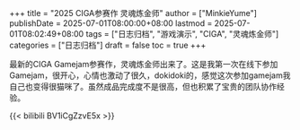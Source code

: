 +++
title = "2025 CIGA参赛作 灵魂炼金师"
author = ["MinkieYume"]
publishDate = 2025-07-01T08:00:00+08:00
lastmod = 2025-07-01T08:02:49+08:00
tags = ["日志归档", "游戏演示", "CIGA", "灵魂炼金师"]
categories = ["日志归档"]
draft = false
toc = true
+++

最新的CIGA Gamejam参赛作，灵魂炼金师出来了。这是我第一次在线下参加Gamejam，很开心，心情也激动了很久，dokidoki的，感觉这次参加gamejam我自己也变得很猫咪了。虽然成品完成度不是很高，但也积累了宝贵的团队协作经验。

{{< bilibili BV1iCgZzvE5x >}}
